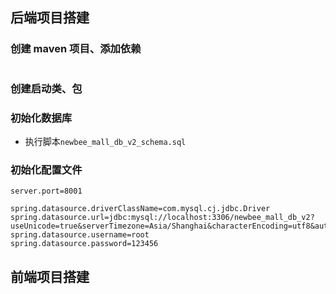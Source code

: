 ## 后端项目搭建

### 创建 maven 项目、添加依赖

```xml
```

### 创建启动类、包

### 初始化数据库

- 执行脚本`newbee_mall_db_v2_schema.sql`

### 初始化配置文件

```properties
server.port=8001

spring.datasource.driverClassName=com.mysql.cj.jdbc.Driver
spring.datasource.url=jdbc:mysql://localhost:3306/newbee_mall_db_v2?useUnicode=true&serverTimezone=Asia/Shanghai&characterEncoding=utf8&autoReconnect=true&useSSL=false&allowMultiQueries=true
spring.datasource.username=root
spring.datasource.password=123456
```





## 前端项目搭建

































































